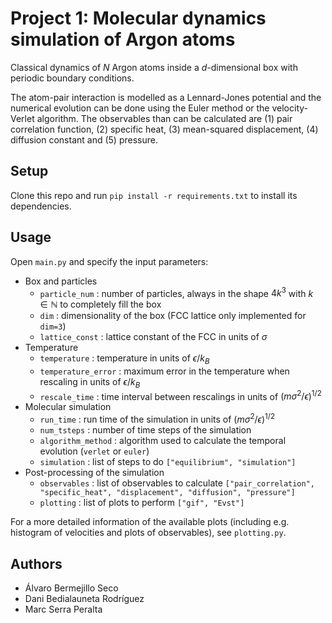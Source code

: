 # Project 1: Molecular dynamics simulation of Argon atoms

Classical dynamics of $`N`$ Argon atoms inside a $`d`$-dimensional box with periodic boundary conditions. 

The atom-pair interaction is modelled as a Lennard-Jones potential and the numerical evolution can be done using the Euler method or the velocity-Verlet algorithm. The observables than can be calculated are (1) pair correlation function, (2) specific heat, (3) mean-squared displacement, (4) diffusion constant and (5) pressure. 


## Setup

Clone this repo and run `pip install -r requirements.txt` to install its dependencies.


## Usage

Open `main.py` and specify the input parameters:
- Box and particles
    - `particle_num` : number of particles, always in the shape $`4k^3`$ with $`k \in \mathbb{N}`$ to completely fill the box
    - `dim` : dimensionality of the box (FCC lattice only implemented for `dim=3`)
    - `lattice_const` : lattice constant of the FCC in units of $`\sigma`$
- Temperature
    - `temperature` : temperature in units of $`\epsilon / k_{B}`$
    - `temperature_error` : maximum error in the temperature when rescaling in units of $`\epsilon / k_{B}`$
    - `rescale_time` : time interval between rescalings in units of $`(m \sigma^2 / \epsilon )^{1/2}`$
- Molecular simulation
    - `run_time` : run time of the simulation in units of $`(m \sigma^2 / \epsilon )^{1/2}`$
    - `num_tsteps` : number of time steps of the simulation
    - `algorithm_method` : algorithm used to calculate the temporal evolution (`verlet` or `euler`)
    - `simulation` : list of steps to do `["equilibrium", "simulation"]`
- Post-processing of the simulation
    - `observables` : list of observables to calculate `["pair_correlation", "specific_heat", "displacement", "diffusion", "pressure"]`
    - `plotting` : list of plots to perform `["gif", "Evst"]`

For a more detailed information of the available plots (including e.g. histogram of velocities and plots of observables), see `plotting.py`. 


## Authors 
- Álvaro Bermejillo Seco
- Dani Bedialauneta Rodríguez
- Marc Serra Peralta
